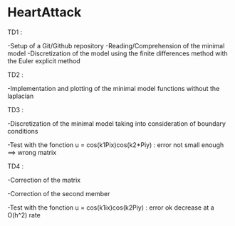 # HeartAttack

TD1 :

-Setup of a Git/Github repository
-Reading/Comprehension of the minimal model
-Discretization of the model using the finite differences method with the Euler explicit method

TD2 :

-Implementation and plotting of the minimal model functions without the laplacian

TD3 :

-Discretization of the minimal model taking into consideration of boundary conditions

-Test with the fonction u = cos(k1Pix)cos(k2*Piy) : error not small enough ==> wrong matrix

TD4 :

-Correction of the matrix

-Correction of the second member

-Test with the fonction u = cos(k1ix)cos(k2Piy) : error ok decrease at a O(h^2) rate
